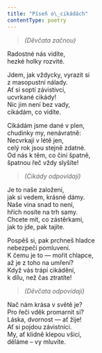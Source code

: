 ```yaml
---
title: "Píseň o\_cikádách"
contentType: poetry
---
```


<section>

> _(Děvčata začnou)_

Radostné nás vidíte,  
hezké holky rozvité.

</section>

<section>

Jdem, jak vždycky, vyrazit si  
z masopustní nálady.  
Ať si soptí závistivci,  
ucvrkané cikády!  
Nic jim není bez vady,  
cikádám, co vidíte.

</section>

<section>

Cikádám jsme dané v plen,  
chudinky my, nenávratně:  
Necvrkají v létě jen,  
celý rok jsou stejně zdatné.  
Od nás k těm, co činí špatně,  
špatnou řeč vždy slyšíte!

</section>

<section>

> _(Cikády odpovídají)_

Je to naše založení,  
jak si vedem, krásné dámy.  
Naše vina snad to není,  
hřích nosíte na trh samy.  
Chcete mít, co zástěrkami,  
jak to jde, pak tajíte.

</section>

<section>

Pospěš si, pak prchneš hladce  
nebezpečí pomluvení.  
K čemu je to — mořit chlapce,  
až je z toho na umření?  
Když vás trápí cikádění,  
k dílu, než čas ztratíte!

</section>

<section>

> _(Děvčata odpovídají)_

Nač nám krása v světě je?  
Pro řeči vděk promarnit si?  
Láska, dvornost — ať žije!  
Ať si pojdou závistníci.  
My, ať klidně klepou všici,  
děláme – vy mluvíte.

</section>
